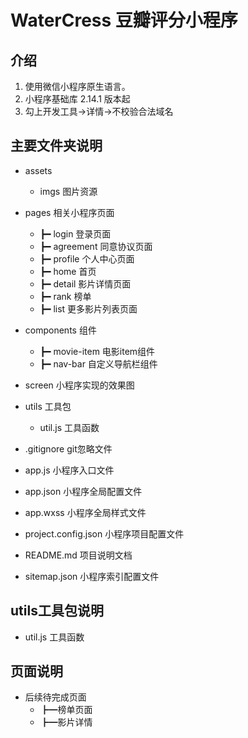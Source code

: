 # WaterCress 豆瓣评分小程序

## 介绍
1. 使用微信小程序原生语言。
2. 小程序基础库 2.14.1 版本起
3. 勾上开发工具->详情->不校验合法域名
## 主要文件夹说明
- assets
    - imgs 图片资源
    
- pages 相关小程序页面
    - ┣━ login 登录页面
    - ┣━ agreement 同意协议页面
    - ┣━ profile 个人中心页面
    - ┣━ home 首页
    - ┣━ detail 影片详情页面
    - ┣━ rank 榜单
    - ┣━ list 更多影片列表页面

- components 组件
    - ┣━ movie-item 电影item组件
    - ┣━ nav-bar 自定义导航栏组件

- screen 小程序实现的效果图


- utils 工具包
    - util.js 工具函数

- .gitignore git忽略文件
- app.js 小程序入口文件
- app.json 小程序全局配置文件
- app.wxss 小程序全局样式文件
- project.config.json 小程序项目配置文件
- README.md 项目说明文档
- sitemap.json 小程序索引配置文件

## utils工具包说明
- util.js 工具函数

## 页面说明
- 后续待完成页面
  - ┣━榜单页面
  - ┣━影片详情

